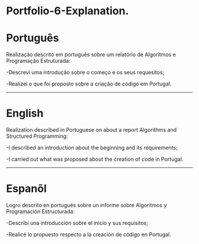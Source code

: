 # Portfolio-6-Explanation.

# Português

Realização descrito em português sobre um relatório de Algoritmos e Programação Estruturada:

-Descrevi uma introdução sobre o começo e os seus requesitos;

-Realizei o que foi proposto sobre  a criação de código em Portugal.


--------------------------------------------------------------------------------------------------------------------------------

# English 


Realization described in Portuguese on about a report Algorithms and Structured Programming:

-I described an introduction about the beginning and its requirements;

-I carried out what was proposed about the creation of code in Portugal.


--------------------------------------------------------------------------------------------------------------------------------

# Espanõl 


Logro descrito en portugués sobre un informe sobre Algoritmos y Programación Estructurada:

-Describí una introducción sobre el inicio y sus requisitos;

-Realicé lo propuesto respecto a la creación de código en Portugal.


